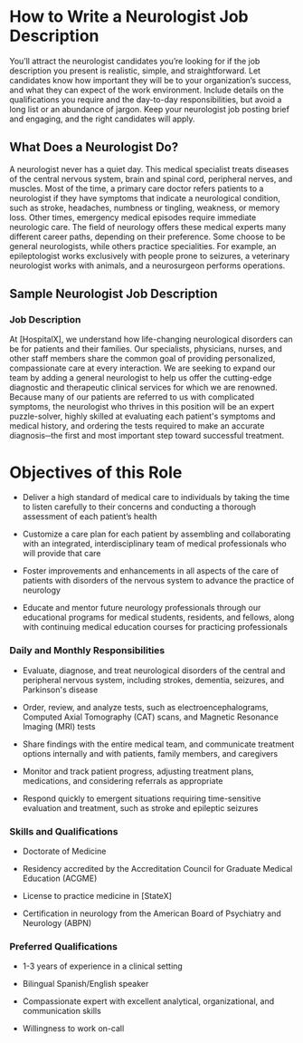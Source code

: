 # How to Write a Neurologist Job Description

You’ll attract the neurologist candidates you’re looking for if the job description you present is realistic, simple, and straightforward. Let candidates know how important they will be to your organization’s success, and what they can expect of the work environment. Include details on the qualifications you require and the day-to-day responsibilities, but avoid a long list or an abundance of jargon. Keep your neurologist job posting brief and engaging, and the right candidates will apply.

## What Does a Neurologist Do?

A neurologist never has a quiet day. This medical specialist treats diseases of the central nervous system, brain and spinal cord, peripheral nerves, and muscles. Most of the time, a primary care doctor refers patients to a neurologist if they have symptoms that indicate a neurological condition, such as stroke, headaches, numbness or tingling, weakness, or memory loss. Other times, emergency medical episodes require immediate neurologic care. The field of neurology offers these medical experts many different career paths, depending on their preference. Some choose to be general neurologists, while others practice specialities. For example, an epileptologist works exclusively with people prone to seizures, a veterinary neurologist works with animals, and a neurosurgeon performs operations.
## Sample Neurologist Job Description

### Job Description

At [HospitalX], we understand how life-changing neurological disorders can be for patients and their families. Our specialists, physicians, nurses, and other staff members share the common goal of providing personalized, compassionate care at every interaction. We are seeking to expand our team by adding a general neurologist to help us offer the cutting-edge diagnostic and therapeutic clinical services for which we are renowned. Because many of our patients are referred to us with complicated symptoms, the neurologist who thrives in this position will be an expert puzzle-solver, highly skilled at evaluating each patient's symptoms and medical history, and ordering the tests required to make an accurate diagnosis─the first and most important step toward successful treatment.

# Objectives of this Role

* Deliver a high standard of medical care to individuals by taking the time to listen carefully to their concerns and conducting a thorough assessment of each patient’s health

* Customize a care plan for each patient by assembling and collaborating with an integrated, interdisciplinary team of medical professionals who will provide that care

* Foster improvements and enhancements in all aspects of the care of patients with disorders of the nervous system to advance the practice of neurology

* Educate and mentor future neurology professionals through our educational programs for medical students, residents, and fellows, along with continuing medical education courses for practicing professionals

### Daily and Monthly Responsibilities

* Evaluate, diagnose, and treat neurological disorders of the central and peripheral nervous system, including strokes, dementia, seizures, and Parkinson's disease

* Order, review, and analyze tests, such as electroencephalograms, Computed Axial Tomography (CAT) scans, and Magnetic Resonance Imaging (MRI) tests

* Share findings with the entire medical team, and communicate treatment options internally and with patients, family members, and caregivers

* Monitor and track patient progress, adjusting treatment plans, medications, and considering referrals as appropriate

* Respond quickly to emergent situations requiring time-sensitive evaluation and treatment, such as stroke and epileptic seizures

### Skills and Qualifications

* Doctorate of Medicine

* Residency accredited by the Accreditation Council for Graduate Medical Education (ACGME)

* License to practice medicine in [StateX]

* Certification in neurology from the American Board of Psychiatry and Neurology (ABPN)

### Preferred Qualifications

* 1-3 years of experience in a clinical setting

* Bilingual Spanish/English speaker

* Compassionate expert with excellent analytical, organizational, and communication skills

* Willingness to work on-call

